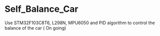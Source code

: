 # Self_Balance_Car
Use STM32F103C8T6, L298N, MPU6050 and PID algorithm to control the balance of the car ( On going)
